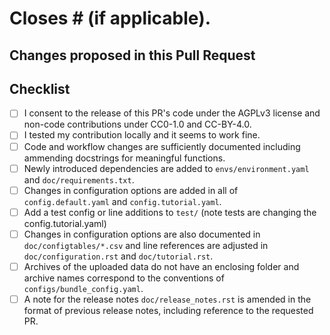 # Closes # (if applicable).

## Changes proposed in this Pull Request


## Checklist

- [ ] I consent to the release of this PR's code under the AGPLv3 license and non-code contributions under CC0-1.0 and CC-BY-4.0.
- [ ] I tested my contribution locally and it seems to work fine.
- [ ] Code and workflow changes are sufficiently documented including ammending docstrings for meaningful functions.
- [ ] Newly introduced dependencies are added to `envs/environment.yaml` and `doc/requirements.txt`.
- [ ] Changes in configuration options are added in all of `config.default.yaml` and `config.tutorial.yaml`.
- [ ] Add a test config or line additions to `test/` (note tests are changing the config.tutorial.yaml)
- [ ] Changes in configuration options are also documented in `doc/configtables/*.csv` and line references are adjusted in `doc/configuration.rst` and `doc/tutorial.rst`.
- [ ] Archives of the uploaded data do not have an enclosing folder and archive names correspond to the conventions of `configs/bundle_config.yaml`.
- [ ] A note for the release notes `doc/release_notes.rst` is amended in the format of previous release notes, including reference to the requested PR.
